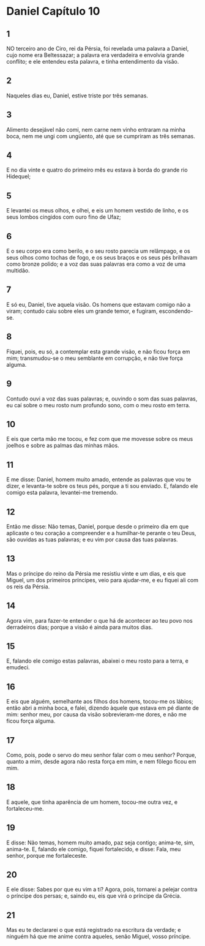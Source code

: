 # Daniel Capítulo 10

## 1
NO terceiro ano de Ciro, rei da Pérsia, foi revelada uma palavra a Daniel, cujo nome era Beltessazar; a palavra era verdadeira e envolvia grande conflito; e ele entendeu esta palavra, e tinha entendimento da visão.

## 2
Naqueles dias eu, Daniel, estive triste por três semanas.

## 3
Alimento desejável não comi, nem carne nem vinho entraram na minha boca, nem me ungi com ungüento, até que se cumpriram as três semanas.

## 4
E no dia vinte e quatro do primeiro mês eu estava à borda do grande rio Hidequel;

## 5
E levantei os meus olhos, e olhei, e eis um homem vestido de linho, e os seus lombos cingidos com ouro fino de Ufaz;

## 6
E o seu corpo era como berilo, e o seu rosto parecia um relâmpago, e os seus olhos como tochas de fogo, e os seus braços e os seus pés brilhavam como bronze polido; e a voz das suas palavras era como a voz de uma multidão.

## 7
E só eu, Daniel, tive aquela visão. Os homens que estavam comigo não a viram; contudo caiu sobre eles um grande temor, e fugiram, escondendo-se.

## 8
Fiquei, pois, eu só, a contemplar esta grande visão, e não ficou força em mim; transmudou-se o meu semblante em corrupção, e não tive força alguma.

## 9
Contudo ouvi a voz das suas palavras; e, ouvindo o som das suas palavras, eu caí sobre o meu rosto num profundo sono, com o meu rosto em terra.

## 10
E eis que certa mão me tocou, e fez com que me movesse sobre os meus joelhos e sobre as palmas das minhas mãos.

## 11
E me disse: Daniel, homem muito amado, entende as palavras que vou te dizer, e levanta-te sobre os teus pés, porque a ti sou enviado. E, falando ele comigo esta palavra, levantei-me tremendo.

## 12
Então me disse: Não temas, Daniel, porque desde o primeiro dia em que aplicaste o teu coração a compreender e a humilhar-te perante o teu Deus, são ouvidas as tuas palavras; e eu vim por causa das tuas palavras.

## 13
Mas o príncipe do reino da Pérsia me resistiu vinte e um dias, e eis que Miguel, um dos primeiros príncipes, veio para ajudar-me, e eu fiquei ali com os reis da Pérsia.

## 14
Agora vim, para fazer-te entender o que há de acontecer ao teu povo nos derradeiros dias; porque a visão é ainda para muitos dias.

## 15
E, falando ele comigo estas palavras, abaixei o meu rosto para a terra, e emudeci.

## 16
E eis que alguém, semelhante aos filhos dos homens, tocou-me os lábios; então abri a minha boca, e falei, dizendo àquele que estava em pé diante de mim: senhor meu, por causa da visão sobrevieram-me dores, e não me ficou força alguma.

## 17
Como, pois, pode o servo do meu senhor falar com o meu senhor? Porque, quanto a mim, desde agora não resta força em mim, e nem fôlego ficou em mim.

## 18
E aquele, que tinha aparência de um homem, tocou-me outra vez, e fortaleceu-me.

## 19
E disse: Não temas, homem muito amado, paz seja contigo; anima-te, sim, anima-te. E, falando ele comigo, fiquei fortalecido, e disse: Fala, meu senhor, porque me fortaleceste.

## 20
E ele disse: Sabes por que eu vim a ti? Agora, pois, tornarei a pelejar contra o príncipe dos persas; e, saindo eu, eis que virá o príncipe da Grécia.

## 21
Mas eu te declararei o que está registrado na escritura da verdade; e ninguém há que me anime contra aqueles, senão Miguel, vosso príncipe.


